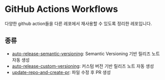 # GitHub Actions Workflows

다양한 github action들을 다른 레포에서 재사용할 수 있도록 정리한 레포입니다.

## 종류

- [auto-release-semantic-versioning](actions/auto-release-semantic-versioning/README.md): Semantic Versioning 기반 릴리즈 노트 자동 생성
- [auto-release-custom-versioning](actions/auto-release-custom-versioning/README.md): 커스텀 버전 기반 릴리즈 노트 자동 생성
- [update-repo-and-create-pr](actions/update-repo-and-create-pr/README.md): 파일 수정 후 PR 생성